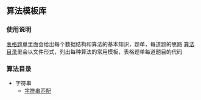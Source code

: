 ## 算法模板库

### 使用说明

[表格题单](https://docs.google.com/spreadsheets/d/1-8uiWZgGRc4NgLgGnXCCuTpaJyqXYh5K7YWHCNxqJkg/edit#gid=635571784)里面会给出每个数据结构和算法的基本知识，题单，每道题的思路
[算法目录](#算法目录)里会以文件形式，列出每种算法的常用模板，表格题单每道题目的代码

### 算法目录
- 字符串
    - [字符串匹配](./string/stack_match.cpp)


